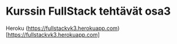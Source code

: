 # Kurssin FullStack tehtävät osa3

Heroku
(https://fullstackvk3.herokuapp.com)[https://fullstackvk3.herokuapp.com]
